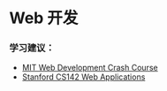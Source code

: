 # Web 开发

### 学习建议：

* [MIT Web Development Crash Course](https://csdiy.wiki/Web%E5%BC%80%E5%8F%91/mitweb/)
* [Stanford CS142 Web Applications](https://csdiy.wiki/Web%E5%BC%80%E5%8F%91/CS142/)

